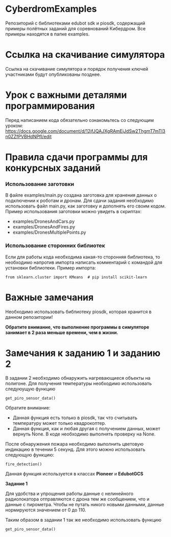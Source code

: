 # CyberdromExamples
Репозиторий с библиотеками edubot sdk и piosdk, содержащий примеры полётных заданий для соревнований Кибердром. Все примеры находятся в папке examples.

# Ссылка на скачивание симулятора
Ссылка на скачивание симулятора и порядок получения ключей участниками будут опубликованы позднее.

# Урок с важными деталями программирования
Перед написанием кода обязательно ознакомьтесь со следующим уроком:
https://docs.google.com/document/d/12jfJQAJXgRAmEjJdSw2ThgmT7mTI3n0ZZfPVBHdNPfI/edit

# Правила сдачи программы для конкурсных заданий
### Использование заготовки
В файле examples/main.py создана заготовка для хранения данных о подключении к роботам и дронам. 
Для сдачи задания необходимо использовать файл main.py, как заготовку и дополнять его своим кодом.
Пример использования заготовки можно увидеть в скриптах: 
* examples/DronesAndCars.py 
* examples/DronesAndFires.py 
* examples/DronesMultiplePoints.py 

### Использование сторонних библиотек
Если для работы кода необходима какая-то сторонняя библиотека, то необходимо напротив импорта написать комментарий с командой для установки библиотеки.
Пример импорта:

``` from sklearn.cluster import KMeans  # pip install scikit-learn ```


# Важные замечания
Необходимо использовать библиотеку piosdk, которая хранится в данном репозитории!

**Обратите внимание, что выполнение программы в симуляторе занимает в 2 раза меньше времени, чем в жизни.**

# Замечания к заданию 1 и заданию 2
В задании 2 необходимо обнаружить нагревающиеся объекты на полигоне. Для получения температуры необходимо использовать следуюущую функцию
```
get_piro_sensor_data()
```
Обратите внимание:
* Данная функция есть только в piosdk, так что считывать температуру может только квадрокоптер.
* Данная функция, как и любая другая с получением данных, может вернуть None. В коде необходимо выполнять проверку на None.

После обнаружения пожара необходимо выполнить цветовую индикацию в течении 5 секунд. Для этого можно использовать следующую функцию:
``` 
fire_detection()
```
Данная функция используется в классах **Pioneer** и **EdubotGCS**


**Задание 1**

Для удобства и упрощения работы данные с нелинейного радиолокатора отправляются с дрона тем же сообщением, 
что и данные с пирометра. Чтобы не путать никого новыми данными, данные нормируются значением от 0 до 110.

Таким образом в задании 1 так же необходимо использовать функцию 
```
get_piro_sensor_data()
```
